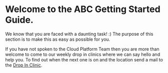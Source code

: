 # Welcome to the ABC Getting Started Guide.

We know that you are faced with a daunting task! :)  The purpose of this section is to make this as easy as possible for you.

If you have not spoken to the Cloud Platform Team then you are more than welcome to come to our weekly drop in clinics where we can say hello and help you.  To find out when the next one is on and the location send a mail to the [Drop In Clinic](/UsefulContacts.md).
